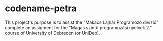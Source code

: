 codename-petra
==============

This project's purpose is to assist the "Makacs Lajhár Programozó divízió" complete an assigment for the "Magas szintű programozási nyelvek 2." course of University of Debrecen (or UniDeb).
